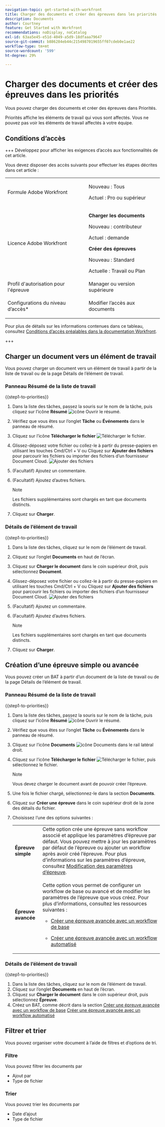 ```yaml
---
navigation-topic: get-started-with-workfront
title: Charger des documents et créer des épreuves dans les priorités
description: Documents
author: Courtney
feature: Get Started with Workfront
recommendations: noDisplay, noCatalog
exl-id: 63aa5e45-e51d-4049-a5d9-18dfaaa79647
source-git-commit: b886284eb44c2154987019655ff07cdeb0e1ae22
workflow-type: tm+mt
source-wordcount: '599'
ht-degree: 29%

---
```


# Charger des documents et créer des épreuves dans les priorités

Vous pouvez charger des documents et créer des épreuves dans Priorités.

Priorités affiche les éléments de travail qui vous sont affectés. Vous ne pouvez pas voir les éléments de travail affectés à votre équipe.

## Conditions d’accès

+++ Développez pour afficher les exigences d’accès aux fonctionnalités de cet article.

Vous devez disposer des accès suivants pour effectuer les étapes décrites dans cet article :

<table style="table-layout:auto"> 
 <col> 
 <col> 
 <tbody> 
  <tr> 
   <td role="rowheader">Formule Adobe Workfront</td> 
   <td> 
   <p>Nouveau : Tous </p>
   <p>Actuel : Pro ou supérieur</p>
   </td> 
  </tr> 
  <tr> 
   <td role="rowheader">Licence Adobe Workfront</td> 
   <td> 
      <p><strong>Charger les documents</strong></p>
   <p>Nouveau : contributeur</p>
   <p>Actuel : demande</p>
      <p><strong>Créer des épreuves</strong></p>
        <p>Nouveau : Standard</p>
     <p>Actuelle : Travail ou Plan</p>
   </td> 
  </tr> 
  <tr> 
   <td role="rowheader">Profil d'autorisation pour l'épreuve </td> 
   <td>Manager ou version supérieure</td> 
  </tr> 
  <tr> 
   <td role="rowheader">Configurations du niveau d’accès*</td> 
   <td> <p>Modifier l’accès aux documents</p> </td> 
  </tr> 
 </tbody> 
</table>

Pour plus de détails sur les informations contenues dans ce tableau, consultez [Conditions d’accès préalables dans la documentation Workfront](/help/quicksilver/administration-and-setup/add-users/access-levels-and-object-permissions/access-level-requirements-in-documentation.md).

+++

## Charger un document vers un élément de travail

Vous pouvez charger un document vers un élément de travail à partir de la liste de travail ou de la page Détails de l’élément de travail.

### Panneau Résumé de la liste de travail


{{step1-to-priorities}}

1. Dans la liste des tâches, passez la souris sur le nom de la tâche, puis cliquez sur l’icône **Résumé** ![icône Ouvrir le résumé](assets/summary-icon.png).
1. Vérifiez que vous êtes sur l’onglet **Tâche** ou **Événements** dans le panneau de résumé.
1. Cliquez sur l’icône **Télécharger le fichier** ![Télécharger le fichier](assets/upload-file-icon.png).
1. Glissez-déposez votre fichier ou collez-le à partir du presse-papiers en utilisant les touches Cmd/Ctrl + V
ou
Cliquez sur **Ajouter des fichiers** pour parcourir les fichiers ou importer des fichiers d’un fournisseur Document Cloud.
   ![Ajouter des fichiers](assets/add-files.png)
1. (Facultatif) Ajoutez un commentaire.
1. (Facultatif) Ajoutez d’autres fichiers.

   >[!NOTE]
   >
   >Les fichiers supplémentaires sont chargés en tant que documents distincts.
1. Cliquez sur **Charger**.

### Détails de l’élément de travail

{{step1-to-priorities}}

1. Dans la liste des tâches, cliquez sur le nom de l’élément de travail.
1. Cliquez sur l’onglet **Documents** en haut de l’écran.
1. Cliquez sur **Charger le document** dans le coin supérieur droit, puis sélectionnez **Document**.
1. Glissez-déposez votre fichier ou collez-le à partir du presse-papiers en utilisant les touches Cmd/Ctrl + V
ou
Cliquez sur **Ajouter des fichiers** pour parcourir les fichiers ou importer des fichiers d’un fournisseur Document Cloud.
   ![Ajouter des fichiers](assets/add-files.png)
1. (Facultatif) Ajoutez un commentaire.
1. (Facultatif) Ajoutez d’autres fichiers.

   >[!NOTE]
   >
   >Les fichiers supplémentaires sont chargés en tant que documents distincts.
1. Cliquez sur **Charger**.


## Création d’une épreuve simple ou avancée

Vous pouvez créer un BAT à partir d’un document de la liste de travail ou de la page Détails de l’élément de travail.

### Panneau Résumé de la liste de travail


{{step1-to-priorities}}

1. Dans la liste des tâches, passez la souris sur le nom de la tâche, puis cliquez sur l’icône **Résumé** ![icône Ouvrir le résumé](assets/summary-icon.png).
1. Vérifiez que vous êtes sur l’onglet **Tâche** ou **Événements** dans le panneau de résumé.
1. Cliquez sur l’icône **Documents** ![icône Documents](assets/show-document-icon.png) dans le rail latéral droit.
1. Cliquez sur l’icône **Télécharger le fichier** ![Télécharger le fichier](assets/upload-file-icon.png), puis sélectionnez le fichier.

   >[!NOTE]
   >
   >Vous devez charger le document avant de pouvoir créer l’épreuve.


1. Une fois le fichier chargé, sélectionnez-le dans la section **Documents**.
1. Cliquez sur **Créer une épreuve** dans le coin supérieur droit de la zone des détails du fichier.
1. Choisissez l’une des options suivantes :

   <table style="table-layout:auto"> 
    <col> 
    <col> 
    <tbody> 
     <tr> 
      <td role="rowheader"><b>Épreuve simple</b></td> 
      <td>Cette option crée une épreuve sans workflow associé et applique les paramètres d’épreuve par défaut. Vous pouvez mettre à jour les paramètres par défaut de l’épreuve ou ajouter un workflow après avoir créé l’épreuve. Pour plus d’informations sur les paramètres d’épreuve, consultez <a href="/help/quicksilver/review-and-approve-work/proofing/managing-proofs-within-workfront/edit-proof-settings.md" class="MCXref xref">Modification des paramètres d’épreuve</a>.</td> 
     </tr> 
     <tr> 
      <td role="rowheader"><b>Épreuve avancée</b></td> 
      <td> <p>Cette option vous permet de configurer un workflow de base ou avancé et de modifier les paramètres de l’épreuve que vous créez. Pour plus d’informations, consultez les ressources suivantes : </p> 
       <ul> 
        <li><p><a href="/help/quicksilver/review-and-approve-work/proofing/creating-proofs-within-workfront/configure-basic-proof-workflow.md" class="MCXref xref">Créer une épreuve avancée avec un workflow de base</a> </p> </li> 
        <li> <p><a href="/help/quicksilver/review-and-approve-work/proofing/creating-proofs-within-workfront/create-automated-proof-workflow.md" class="MCXref xref">Créer une épreuve avancée avec un workflow automatisé</a></p></li> 
       </ul>
        </td> 
     </tr> 
    </tbody> 
   </table>

### Détails de l’élément de travail

{{step1-to-priorities}}

1. Dans la liste des tâches, cliquez sur le nom de l’élément de travail.
1. Cliquez sur l’onglet **Documents** en haut de l’écran.
1. Cliquez sur **Charger le document** dans le coin supérieur droit, puis sélectionnez **Épreuve**.
1. Créez un BAT, comme décrit dans la section
   [Créer une épreuve avancée avec un workflow de base](/help/quicksilver/review-and-approve-work/proofing/creating-proofs-within-workfront/configure-basic-proof-workflow.md)
   [Créer une épreuve avancée avec un workflow automatisé](/help/quicksilver/review-and-approve-work/proofing/creating-proofs-within-workfront/create-automated-proof-workflow.md)

<!--

## Open a proof



## Edit a document

Edit name

Add description

manage

Add new version, open proof, edit, download, move, share, remove
-->

## Filtrer et trier

Vous pouvez organiser votre document à l’aide de filtres et d’options de tri.

### Filtre

Vous pouvez filtrer les documents par

* Ajout par
* Type de fichier

### Trier

Vous pouvez trier les documents par

* Date d’ajout
* Type de fichier
